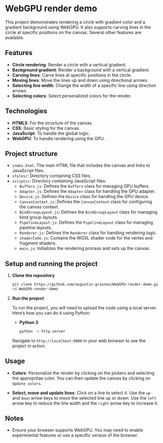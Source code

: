 # WebGPU render demo

This project demonstrates rendering a circle with gradient color and a gradient background using WebGPU. It also supports carving lines in the circle at specific positions on the canvas. Several other features are available.

## Features

- **Circle rendering**: Render a circle with a vertical gradient.
- **Background gradient**: Render a background with a vertical gradient.
- **Carving lines**: Carve lines at specific positions in the circle.
- **Moving lines**: Move the lines up and down using directional arrows.
- **Selecting line width**: Change the width of a specific line using direction arrows.
- **Selecting colors**: Select personalized colors for the render.

## Technologies

- **HTML5**: For the structure of the canvas.
- **CSS**: Basic styling for the canvas.
- **JavaScript**: To handle the global logic.
- **WebGPU**: To handle rendering using the GPU.

## Project structure

- `index.html`: The main HTML file that includes the canvas and links to JavaScript files.
- `styles/`: Directory containing CSS files.
- `scripts/`: Directory containing JavaScript files:
  - `Buffers.js`: Defines the `Buffers` class for managing GPU buffers.
  - `Adapter.js`: Defines the `Adapter` class for handling the GPU adapter.
  - `Device.js`: Defines the `Device` class for handling the GPU device.
  - `CanvasContext.js`: Defines the `CanvasContext` class for configuring the canvas context.
  - `BindGroupLayout.js`: Defines the `BindGroupLayout` class for managing bind group layouts.
  - `PipelineLayout.js`: Defines the `PipelineLayout` class for managing pipeline layouts.
  - `Renderer.js`: Defines the `Renderer` class for handling rendering logic.
  - `shaderCode.js`: Contains the WGSL shader code for the vertex and fragment shaders.
  - `main.js`: Initializes the rendering process and sets up the canvas.

## Setup and running the project

1. **Clone the repository**

   ```bash
   git clone https://github.com/augustin-grosnon/WebGPU-render-demo.git
   cd WebGPU-render-demo
   ```

2. **Run the project**

   To run the project, you will need to upload the code using a local server. Here’s how you can do it using Python:

   - **Python 3**

     ```bash
     python -m http.server
     ```

   Navigate to `http://localhost:8000` in your web browser to see the project in action.

## Usage

- **Colors**: Personalize the render by clicking on the pickers and selecting the appropritae color. You can then update the canvas by clicking on `Update colors`.

- **Select, move and update lines**: Click on a line to select it. Use the `up` and `down` arrow keys to move the selected line up or down. Use the `left` arrow key to reduce the line width and the `right` arrow key to increase it.

## Notes

- Ensure your browser supports WebGPU. You may need to enable experimental features or use a specific version of the browser.
